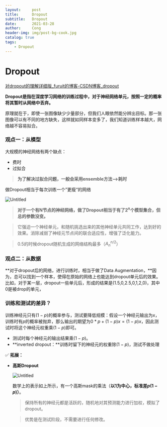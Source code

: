 ```yaml
---
layout:     post
title:      Dropout
subtitle:   Dropout
date:       2021-03-28
author:     Cong
header-img: img/post-bg-cook.jpg
catalog: true
tags:
    - Dropout
---
```




# Dropout

[](https://blog.csdn.net/stdcoutzyx/article/details/49022443)

[对dropout的理解详细版_furuit的博客-CSDN博客_dropout](https://blog.csdn.net/fu6543210/article/details/84450890)

**Dropout是指在深度学习网络的训练过程中，对于神经网络单元，按照一定的概率将其暂时从网络中丢弃。**

原理就在于，即使一张图像缺少少量部分，但我们人眼依然能分辨出目标。那一张图像可以有不同的地方缺失，这样就如同样本变多了，我们知道训练样本越大，网络越不容易拟合。

### ****观点一：从模型****

大规模的神经网络有两个缺点：

- 费时
- 过拟合

> **为了解决过拟合问题，一般会采用ensemble方法——>耗时**
> 

做Dropout相当于每次训练一个”更瘦“的网络

![Untitled](Dropout%209155fb8bb1fd4891b55308fcaaeca223/Untitled.png)

> **对于一个有N节点的神经网络，做了Dropout相当于有了$2^n$个模型集合，但总的参数没变。**
> 

> 它强迫一个神经单元，和随机挑选出来的其他神经单元共同工作，达到好的效果。消除减弱了神经元节点间的联合适应性，增强了泛化能力。
> 

> 0.5的时候dropout随机生成的网络结构最多（$A_n^{n/2}$）
> 

### ****观点二：从数据****

**对于dropout后的网络，进行训练时，相当于做了Data Augmentation，**因为，总可以找到一个样本，使得在原始的网络上也能达到dropout单元后的效果。 比如，对于某一层，dropout一些单元后，形成的结果是(1.5,0,2.5,0,1,2,0)，其中0是被drop的单元，

### **训练和测试的差异？**

训练神经元只有$(1-p)$的概率参与，测试要降低规模：假设一个神经元输出为$x$，训练时有$p$的概率被抛弃，那么输出的期望为$0*p+(1-p)x=(1-p)x$，因此测试时将这个神经元权重乘$(1-p)$即可。
- 测试时每个神经元的输出结果乘$(1-p)$。
- **inverted dropout：**训练时留下的神经元的权重除$(1-p)$，测试不做处理

✅ **拓展：**

- **高斯Dropout**
    
    ![Untitled](Dropout%209155fb8bb1fd4891b55308fcaaeca223/Untitled%201.png)
    
    数学上的表示如上所示，有一个高斯mask的乘法（**以1为中心，标准差$p(1-p)$）**。
    
    > 保持所有的神经元都是活跃的，随机地对其预测能力进行加权，模拟了dropout。
    > 
    
    > 优势是在测试阶段，不需要进行任何修改。
    > 
